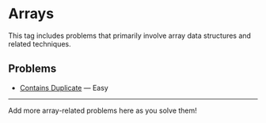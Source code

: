# Arrays

This tag includes problems that primarily involve array data structures and related techniques.

## Problems

- [Contains Duplicate](../problems/001-duplicate-number/README.md) — Easy

---

Add more array-related problems here as you solve them!
